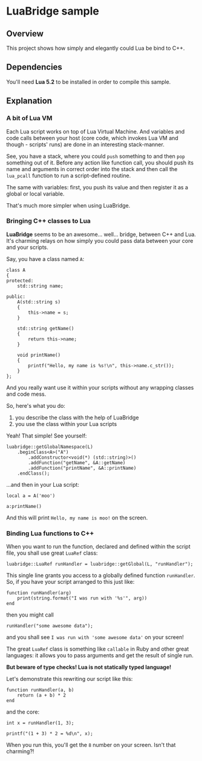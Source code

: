 # LuaBridge sample

## Overview

This project shows how simply and elegantly could Lua be bind to C++.

## Dependencies

You'll need **Lua 5.2** to be installed in order to compile this sample.

## Explanation

### A bit of Lua VM

Each Lua script works on top of Lua Virtual Machine. And variables and 
code calls between your host (core code, which invokes Lua VM and though - 
scripts' runs) are done in an interesting stack-manner.

See, you have a stack, where you could `push` something to and then `pop`
something out of it. Before any action like function call, you should
push its name and arguments in correct order into the stack and then
call the `lua_pcall` function to run a script-defined routine.

The same with variables: first, you push its value and then register it as
a global or local variable.

That's much more simpler when using LuaBridge.

### Bringing C++ classes to Lua

**LuaBridge** seems to be an awesome... well... bridge, between C++ and Lua.
It's charming relays on how simply you could pass data between your core
and your scripts.

Say, you have a class named `A`:

```
class A 
{
protected:
    std::string name;

public:
    A(std::string s)
    {
        this->name = s;
    }

    std::string getName()
    {
        return this->name;
    }

    void printName()
    {
        printf("Hello, my name is %s!\n", this->name.c_str());
    }
};
```

And you really want use it within your scripts without any wrapping classes
and code mess.

So, here's what you do:

1. you describe the class with the help of LuaBridge
2. you use the class within your Lua scripts

Yeah! That simple! See yourself:

```
luabridge::getGlobalNamespace(L)
    .beginClass<A>("A")
        .addConstructor<void(*) (std::string)>()
        .addFunction("getName", &A::getName)
        .addFunction("printName", &A::printName)
    .endClass();
```

...and then in your Lua script:

```
local a = A('moo')

a:printName()
```

And this will print `Hello, my name is moo!` on the screen.

### Binding Lua functions to C++

When you want to run the function, declared and defined within the script file,
you shall use great `LuaRef` class:

```
luabridge::LuaRef runHandler = luabridge::getGlobal(L, "runHandler");
```

This single line grants you access to a globally defined function `runHandler`.
So, if you have your script arranged to this just like:

```
function runHandler(arg)
    print(string.format("I was run with '%s'", arg))
end
```

then you might call 

```
runHandler("some awesome data");
```

and you shall see `I was run with 'some awesome data'` on your screen!

The great `LuaRef` class is something like `callable` in Ruby and other great
languages: it allows you to pass arguments and get the result of single run.

**But beware of type checks! Lua is not statically typed language!**

Let's demonstrate this rewriting our script like this:

```
function runHandler(a, b)
    return (a + b) * 2
end
```

and the core:

```
int x = runHandler(1, 3);

printf("(1 + 3) * 2 = %d\n", x);
```

When you run this, you'll get the `8` number on your screen. Isn't that charming?!
